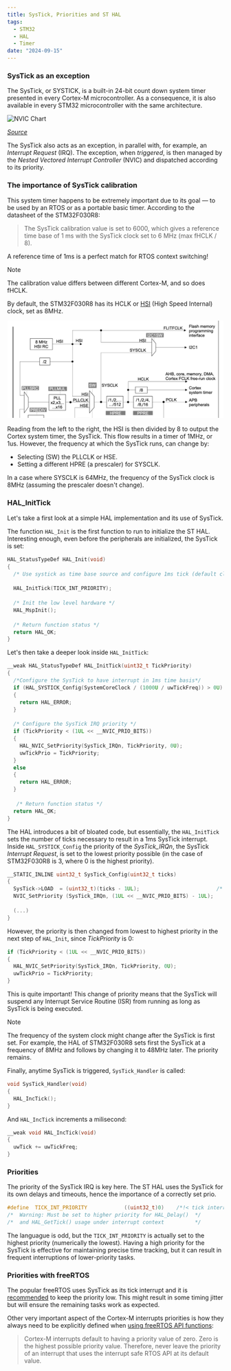 ```yaml
---
title: SysTick, Priorities and ST HAL
tags:
  - STM32
  - HAL
  - Timer
date: "2024-09-15"
---
```


### SysTick as an exception

The SysTick, or SYSTICK, is a built-in 24-bit count down system timer presented in every Cortex-M microcontroller. As a consequence, it is also available in every STM32 microcontroller with the same architecture.

![NVIC Chart](http://microcontrollerslab.com/wp-content/uploads/2020/09/Nested-vectored-interrupt-controller-NVIC-ARM-CortexM-microcontrollers.jpg)

*[Source](https://microcontrollerslab.com/nested-vectored-interrupt-controller-nvic-arm-cortex-m/)*

The SysTick also acts as an exception, in parallel with, for example, an _Interrupt Request_ (IRQ). The exception, when _triggered_, is then managed by the _Nested Vectored Interrupt Controller_ (NVIC) and dispatched according to its priority.

### The importance of SysTick calibration

This system timer happens to be extremely important due to its goal — to be used by an RTOS or as a portable basic timer. According to the datasheet of the STM32F030R8:

> The SysTick calibration value is set to 6000, which gives a reference time base of 1 ms with
the SysTick clock set to 6 MHz (max fHCLK / 8).

A reference time of 1ms is a perfect match for RTOS context switching!

> [!note]
> The calibration value differs between different Cortex-M, and so does fHCLK.

By default, the STM32F030R8 has its HCLK or [HSI](https://www.embeddedhow.com/post/understanding-clock-source-in-arm-cortex-m) (High Speed Internal) clock, set as 8MHz.

![fHCLK_HSI](../img/fHCLKHSI.jpg)

Reading from the left to the right, the HSI is then divided by 8 to output the Cortex system timer, the SysTick. This flow results in a timer of 1MHz, or 1us.
However, the frequency at which the SysTick runs, can change by:

- Selecting (SW) the PLLCLK or HSE.
- Setting a different HPRE (a prescaler) for SYSCLK.

In a case where SYSCLK is 64MHz, the frequency of the SysTick clock is 8MHz (assuming the prescaler doesn't change).

### HAL_InitTick

Let's take a first look at a simple HAL implementation and its use of SysTick.

The function `HAL_Init` is the first function to run to initialize the ST HAL. Interesting enough, even before the peripherals are initialized, the SysTick is set:

```c
HAL_StatusTypeDef HAL_Init(void)
{
  /* Use systick as time base source and configure 1ms tick (default clock after Reset is HSI) */

  HAL_InitTick(TICK_INT_PRIORITY);

  /* Init the low level hardware */
  HAL_MspInit();

  /* Return function status */
  return HAL_OK;
}
```

Let's then take a deeper look inside `HAL_InitTick`:

```c
__weak HAL_StatusTypeDef HAL_InitTick(uint32_t TickPriority)
{
  /*Configure the SysTick to have interrupt in 1ms time basis*/
  if (HAL_SYSTICK_Config(SystemCoreClock / (1000U / uwTickFreq)) > 0U)
  {
    return HAL_ERROR;
  }

  /* Configure the SysTick IRQ priority */
  if (TickPriority < (1UL << __NVIC_PRIO_BITS))
  {
    HAL_NVIC_SetPriority(SysTick_IRQn, TickPriority, 0U);
    uwTickPrio = TickPriority;
  }
  else
  {
    return HAL_ERROR;
  }

   /* Return function status */
  return HAL_OK;
}
```

The HAL introduces a bit of bloated code, but essentially, the `HAL_InitTick` sets the number of ticks necessary to result in a 1ms SysTick interrupt. Inside `HAL_SYSTICK_Config` the priority of the _SysTick_IRQn_, the SysTick _Interrupt Request_, is set to the lowest priority possible (in the case of STM32F030R8 is 3, where 0 is the highest priority).

```c
__STATIC_INLINE uint32_t SysTick_Config(uint32_t ticks)
{
  SysTick->LOAD  = (uint32_t)(ticks - 1UL);                         /* set reload register */
  NVIC_SetPriority (SysTick_IRQn, (1UL << __NVIC_PRIO_BITS) - 1UL);

  (...)
}
```

However, the priority is then changed from lowest to highest priority in the next step of `HAL_Init`, since _TickPriority_ is 0:

```c
if (TickPriority < (1UL << __NVIC_PRIO_BITS))
{
  HAL_NVIC_SetPriority(SysTick_IRQn, TickPriority, 0U);
  uwTickPrio = TickPriority;
}
```

This is quite important! This change of priority means that the SysTick will suspend any Interrupt Service Routine (ISR) from running as long as SysTick is being executed.

> [!note]
> The frequency of the system clock might change after the SysTick is first set. For example, the HAL of STM32F030R8 sets first the SysTick at a frequency of 8MHz and follows by changing it to 48MHz later. The priority remains.

Finally, anytime SysTick is triggered, `SysTick_Handler` is called:

```c
void SysTick_Handler(void)
{
  HAL_IncTick();
}
```

And `HAL_IncTick` increments a milisecond:

```c
__weak void HAL_IncTick(void)
{
  uwTick += uwTickFreq;
}
```

### Priorities

The priority of the SysTick IRQ is key here. The ST HAL uses the SysTick for its own delays and timeouts, hence the importance of a correctly set prio.

```c
#define  TICK_INT_PRIORITY            ((uint32_t)0)    /*!< tick interrupt priority (lowest by default)  */
/*  Warning: Must be set to higher priority for HAL_Delay()  */
/*  and HAL_GetTick() usage under interrupt context          */
```

The languague is odd, but the `TICK_INT_PRIORITY` is actually set to the highest priority (numerically the lowest). Having a high priority for the SysTick is effective for maintaining precise time tracking, but it can result in frequent interruptions of lower-priority tasks.

### Priorities with freeRTOS

The popular freeRTOS uses SysTick as its tick interrupt and it is [recommended](https://forums.freertos.org/t/systick-priority-vs-all-cortex-m-priorities/9289/2) to keep the priority low.
This might result in some timing jitter but will ensure the remaining tasks work as expected.

Other very important aspect of the Cortex-M interrupts priorities is how they always need to be explicitly defined when [using freeRTOS API functions](https://www.freertos.org/Documentation/02-Kernel/03-Supported-devices/04-Demos/ARM-Cortex/RTOS-Cortex-M3-M4#relevance-when-using-the-rtos-2):

> Cortex-M interrupts default to having a priority value of zero. Zero is the highest possible priority value. Therefore, never leave the priority of an interrupt that uses the interrupt safe RTOS API at its default value.



